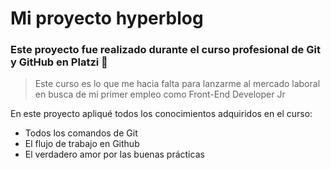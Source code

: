 # Mi proyecto hyperblog 

### Este proyecto fue realizado durante el curso profesional de Git y GitHub en Platzi 💚

>Este curso es lo que me hacia falta para lanzarme al mercado laboral en busca de mi primer empleo como Front-End Developer Jr 

En este proyecto apliqué todos los conocimientos adquiridos en el curso:

- Todos los comandos de Git
- El flujo de trabajo en Github
- El verdadero amor por las buenas prácticas